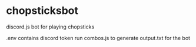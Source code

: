 # chopsticksbot
discord.js bot for playing chopsticks

.env contains discord token
run combos.js to generate output.txt for the bot
